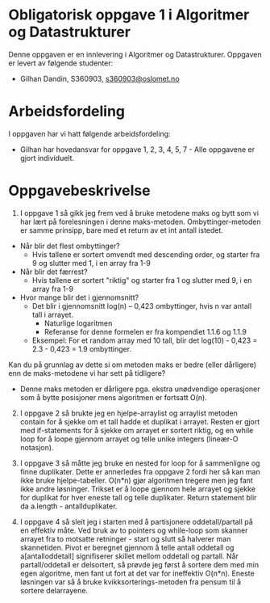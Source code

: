 # Obligatorisk oppgave 1 i Algoritmer og Datastrukturer

Denne oppgaven er en innlevering i Algoritmer og Datastrukturer. 
Oppgaven er levert av følgende studenter:
* Gilhan Dandin, S360903, s360903@oslomet.no


# Arbeidsfordeling

I oppgaven har vi hatt følgende arbeidsfordeling:
* Gilhan har hovedansvar for oppgave 1, 2, 3, 4, 5, 7 - Alle oppgavene er gjort individuelt.

# Oppgavebeskrivelse

1. I oppgave 1 så gikk jeg frem ved å bruke metodene maks og bytt som vi har lært
på forelesningen i denne maks-metoden. Ombyttinger-metoden er samme prinsipp,
bare med et return av et int antall istedet.

* Når blir det flest ombyttinger? 
  * Hvis tallene er sortert omvendt med descending order, og starter fra 9 og slutter med 1, i en array fra 1-9
* Når blir det færrest?
  * Hvis tallene er sortert "riktig" og starter fra 1 og slutter med 9, i en array fra 1-9
* Hvor mange blir det i gjennomsnitt?
  * Det blir i gjennomsnitt log(n) – 0,423 ombyttinger, hvis n var antall tall i arrayet.
    * Naturlige logaritmen
    * Referanse for denne formelen er fra kompendiet 1.1.6 og 1.1.9
  * Eksempel: For et random array med 10 tall, blir det log(10) - 0,423 = 2.3 - 0,423 = 1.9 ombyttinger.

Kan du på grunnlag av dette si om metoden maks er bedre (eller dårligere)
enn de maks-metodene vi har sett på tidligere?
* Denne maks metoden er dårligere pga. ekstra unødvendige operasjoner som å bytte posisjoner mens algoritmen
  er fortsatt O(n).


2. I oppgave 2 så brukte jeg en hjelpe-arraylist og arraylist metoden contain for å sjekke om et tall
hadde et duplikat i arrayet. Resten er gjort med if-statements for å sjekke om arrayet er sortert riktig, og en while
loop for å loope gjennom arrayet og telle unike integers (lineær-O notasjon). 

3. I oppgave 3 så måtte jeg bruke en nested for loop for å sammenligne og finne duplikater. Dette er annerledes
  fra oppgave 2 fordi her så kan man ikke bruke hjelpe-tabeller. O(n*n) gjør algoritmen tregere men jeg fant ikke andre løsninger.
  Trikset er å loope gjennom hele arrayet og sjekke for duplikat for hver eneste tall og telle duplikater. 
  Return statement blir da a.length - antallduplikater.

4. I oppgave 4 så sleit jeg i starten med å partisjonere oddetall/partall på en effektiv måte. Ved bruk av to pointers og while-loop
som skanner arrayet fra to motsatte retninger - start og slutt så halverer man skannetiden. 
Pivot er beregnet gjennom å telle antall oddetall og a[antalloddetall] signifiserer skillet mellom oddetall og partall.
Når partall/oddetall er delsortert, så prøvde jeg først å sortere dem med min egen algoritme, men fant ut fort at det var for ineffektiv O(n*n).
Eneste løsningen var så å bruke kvikksorterings-metoden fra pensum til å sortere delarrayene. 

